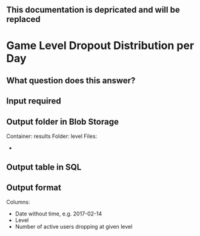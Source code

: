 ## This documentation is depricated and will be replaced

# Game Level Dropout Distribution per Day

## What question does this answer?

## Input required

## Output folder in Blob Storage

Container: results
Folder: level
Files:

* 

## Output table in SQL


## Output format

Columns:

* Date without time, e.g. 2017-02-14
* Level
* Number of active users dropping at given level